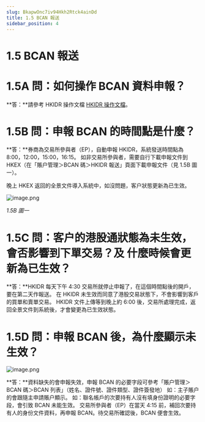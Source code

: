 ```yaml
---
slug: BkapwOnc7iv94Hkh2Rtck4ainDd
title: 1.5 BCAN 報送
sidebar_position: 4
---
```



# 1.5 BCAN 報送


# 1.5A 問：如何操作 BCAN 資料申報？


**答：**請參考 HKIDR 操作文檔 [HKIDR 操作文檔](./AnubwQdN9i1KGHkt9tmccZ9hnXf)。


# 1.5B 問：申報 BCAN 的時間點是什麼？


**答：**券商為交易所參與者（EP），自動申報 HKIDR，系統發送時間點為 8:00，12:00，15:00，16:15。
如非交易所參與者，需要自行下載申報文件到 HKEX（在「賬户管理＞BCAN 碼＞HKIDR 報送」頁面下載申報文件（見 1.5B 圖一）。


晚上 HKEX 返回的全景文件導入系統中，如沒問題，客户狀態更新為已生效。


![image.png](/assets/9449bb323bd751b04e28e37bfbbb8fc0.png)


_1.5B 圖一_


# 1.5C 問：客户的港股通狀態為未生效，會否影響到下單交易？及 什麼時候會更新為已生效？


**答：**HKIDR 每天下午 4:30 交易所就停止申報了，在這個時間點後的開戶，要在第二天作報送。
在 HKIDR 未生效而同意了港股交易狀態下，不會影響到客戶的買單和賣單交易。
HKIDR 文件上傳等到晚上約 6:00 後，交易所處理完成，返回全景文件到系統後，才會變更為已生效狀態。


# 1.5D 問：申報 BCAN 後，為什麼顯示未生效？


![image.png](/assets/d781e65508673fb0f3268a9095bf33ba.png)


**答：**資料缺失的會申報失效，申報 BCAN 的必要字段可參考「賬户管理＞BCAN 碼＞BCAN 列表」（姓名、證件號、證件類型、證件簽發地）
如：主子賬户的會跟隨主申請賬户顯示。
如：聯名帳戶的次要持有人沒有填身份證明的必要字段，會引致 BCAN 未能生效。
交易所參與者（EP）在當天 4:15 前，補回次要持有人的身份文件資料，再申報 BCAN。待交易所確認後，BCAN 便會生效。

